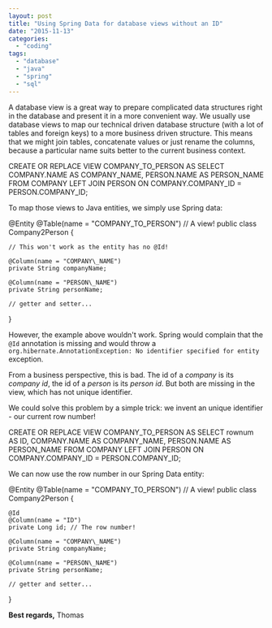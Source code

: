 ```yaml
---
layout: post
title: "Using Spring Data for database views without an ID"
date: "2015-11-13"
categories: 
  - "coding"
tags: 
  - "database"
  - "java"
  - "spring"
  - "sql"
---
```


A database view is a great way to prepare complicated data structures right in the database and present it in a more convenient way. We usually use database views to map our technical driven database structure (with a lot of tables and foreign keys) to a more business driven structure. This means that we might join tables, concatenate values or just rename the columns, because a particular name suits better to the current business context.

CREATE OR REPLACE VIEW COMPANY\_TO\_PERSON AS 
SELECT
  COMPANY.NAME AS COMPANY\_NAME,
  PERSON.NAME AS PERSON\_NAME
FROM
  COMPANY
LEFT JOIN PERSON ON
  COMPANY.COMPANY\_ID = PERSON.COMPANY\_ID;

To map those views to Java entities, we simply use Spring data:

@Entity
@Table(name = "COMPANY\_TO\_PERSON")  // A view!
public class Company2Person {

    // This won't work as the entity has no @Id!

    @Column(name = "COMPANY\_NAME")
    private String companyName;

    @Column(name = "PERSON\_NAME")
    private String personName;

    // getter and setter...
}

However, the example above wouldn't work. Spring would complain that the `@Id` annotation is missing and would throw a `org.hibernate.AnnotationException: No identifier specified for entity` exception.

From a business perspective, this is bad. The id of a _company_ is its _company id_, the id of a _person_ is its _person id_. But both are missing in the view, which has not unique identifier.

We could solve this problem by a simple trick: we invent an unique identifier - our current row number!

CREATE OR REPLACE VIEW COMPANY\_TO\_PERSON AS 
SELECT
  rownum AS ID,
  COMPANY.NAME AS COMPANY\_NAME,
  PERSON.NAME AS PERSON\_NAME
FROM
  COMPANY
LEFT JOIN PERSON ON
  COMPANY.COMPANY\_ID = PERSON.COMPANY\_ID;

We can now use the row number in our Spring Data entity:

@Entity
@Table(name = "COMPANY\_TO\_PERSON")  // A view!
public class Company2Person {

    @Id
    @Column(name = "ID")
    private Long id; // The row number!

    @Column(name = "COMPANY\_NAME")
    private String companyName;

    @Column(name = "PERSON\_NAME")
    private String personName;

    // getter and setter...
}

**Best regards,** Thomas
